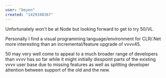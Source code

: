 ```yaml
---
user: "beyon"
created: "1429348367"
---
```


Unfortunately won't be at Node but looking forward to get to try 50/VL.

Personally I find a visual programming language/environment for CLR/.Net more interesting than an incremental/feature upgrade of vvvv45.

50 may very well come to appeal to a much broader range of developers than vvvv has so far while it might initially disspoint parts of the existing vvvv user base due to missing features as well as splitting developer attention between support of the old and the new.
